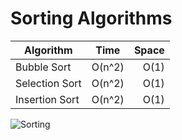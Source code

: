# Sorting Algorithms

| Algorithm      |  Time  | Space |
| -------------- | :----: | ----: |
| Bubble Sort    | O(n^2) |  O(1) |
| Selection Sort | O(n^2) |  O(1) |
| Insertion Sort | O(n^2) |  O(1) |

![Sorting](https://media.giphy.com/media/2UqWA20weXLPRQW5xQ/giphy.gif)
